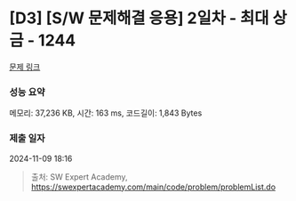 # [D3] [S/W 문제해결 응용] 2일차 - 최대 상금 - 1244 

[문제 링크](https://swexpertacademy.com/main/code/problem/problemDetail.do?contestProbId=AV15Khn6AN0CFAYD) 

### 성능 요약

메모리: 37,236 KB, 시간: 163 ms, 코드길이: 1,843 Bytes

### 제출 일자

2024-11-09 18:16



> 출처: SW Expert Academy, https://swexpertacademy.com/main/code/problem/problemList.do